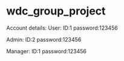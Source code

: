 # wdc_group_project
Account details:
User:
    ID:1
    password:123456
    
Admin:
    ID:2
    password:123456
    
Manager:
    ID:1
    password:123456
    
